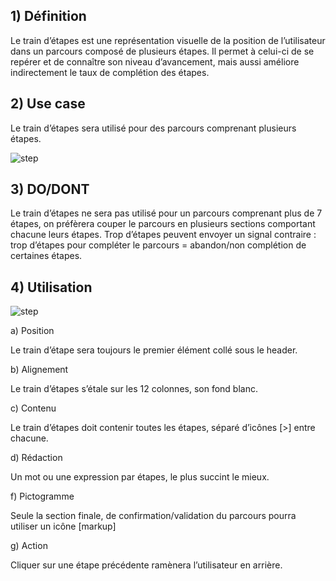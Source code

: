 ## 1) Définition

Le train d’étapes est une représentation visuelle de la position de l’utilisateur dans un parcours composé de plusieurs étapes. Il permet à celui-ci de se repérer et de connaître son niveau d’avancement, mais aussi améliore indirectement le taux de complétion des étapes.

## 2) Use case

Le train d’étapes sera utilisé pour des parcours comprenant plusieurs étapes.

<img src="../../assets/images/step/step-01.jpg" alt="step" class="tk-markdown__img-fullscreen" />

## 3) DO/DONT

Le train d’étapes ne sera pas utilisé pour un parcours comprenant plus de 7 étapes, on préfèrera couper le parcours en plusieurs sections comportant chacune leurs étapes.
Trop d’étapes peuvent envoyer un signal contraire : trop d’étapes pour compléter le parcours = abandon/non complétion de certaines étapes.

## 4) Utilisation

<img src="../../assets/images/step/step-02.jpg" alt="step" class="tk-markdown__img-fullscreen" />

a) Position

Le train d’étape sera toujours le premier élément collé sous le header.

b) Alignement

Le train d’étapes s’étale sur les 12 colonnes, son fond blanc.

c) Contenu

Le train d’étapes doit contenir toutes les étapes, séparé d’icônes [>] entre chacune.

d) Rédaction

Un mot ou une expression par étapes, le plus succint le mieux.

f) Pictogramme

Seule la section finale, de confirmation/validation du parcours pourra utiliser un icône [markup]

g) Action

Cliquer sur une étape précédente ramènera l’utilisateur en arrière.
